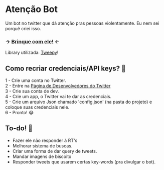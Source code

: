 # Atenção Bot
Um bot no twitter que dá atenção pras pessoas violentamente. Eu nem sei porquê criei isso.
### -> <a href="http://twitter.com/atencao_bot">Brinque com ele!</a> <-<br>
Library utilizada: <a href="http://www.tweepy.org">Tweepy</a>!

## Como recriar credenciais/API keys? :thinking:

1 - Crie uma conta no Twitter.<br>
2 - Entre na <a href="http://developer.twitter.com">Página de Desenvolvedores do Twitter</a><br>
3 - Crie sua conta de dev.<br>
4 - Crie um app, o Twitter vai te dar as credenciais.<br>
5 - Crie um arquivo Json chamado 'config.json' (na pasta do projeto) e coloque suas credenciais nele.<br>
6 - Pronto! :joy:

## To-do! :calendar:
- Fazer ele não responder à RT's<br>
- Melhorar sistema de buscas.<br>
- Criar uma forma de dar query de tweets.<br>
- Mandar imagens de biscoito<br>
- Responder tweets que usarem certas key-words (pra divulgar o bot).
